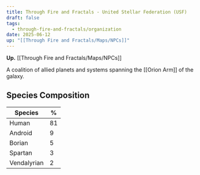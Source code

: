 ```yaml
---
title: Through Fire and Fractals - United Stellar Federation (USF)
draft: false
tags:
  - through-fire-and-fractals/organization
date: 2025-06-12
up: "[[Through Fire and Fractals/Maps/NPCs]]"
---
```

**Up.** [[Through Fire and Fractals/Maps/NPCs]]

A coalition of allied planets and systems spanning the [[Orion Arm]] of the galaxy.

## Species Composition

| **Species** | **%** |
| ----------- | ----- |
| Human       | 81    |
| Android     | 9     |
| Borian      | 5     |
| Spartan     | 3     |
| Vendalyrian | 2     |

